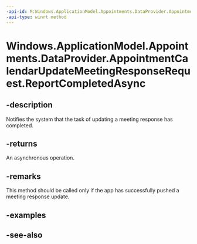 ```yaml
---
-api-id: M:Windows.ApplicationModel.Appointments.DataProvider.AppointmentCalendarUpdateMeetingResponseRequest.ReportCompletedAsync
-api-type: winrt method
---
```


<!-- Method syntax
public Windows.Foundation.IAsyncAction ReportCompletedAsync()
-->

# Windows.ApplicationModel.Appointments.DataProvider.AppointmentCalendarUpdateMeetingResponseRequest.ReportCompletedAsync

## -description
Notifies the system that the task of updating a meeting response has completed.

## -returns
An asynchronous operation.

## -remarks
This method should be called only if the app has successfully pushed a meeting response update.

## -examples

## -see-also
